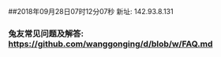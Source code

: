 ##2018年09月28日07时12分07秒 新址: 142.93.8.131
### 兔友常见问题及解答: https://github.com/wanggonging/d/blob/w/FAQ.md

